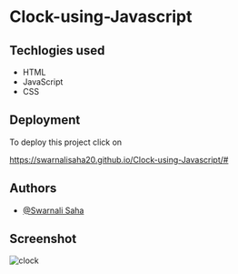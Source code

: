 # Clock-using-Javascript

## Techlogies used
- HTML
- JavaScript
- CSS

## Deployment
To deploy this project click on

https://swarnalisaha20.github.io/Clock-using-Javascript/#


## Authors
- [@Swarnali Saha](https://github.com/swarnalisaha20)

## Screenshot
![clock](https://user-images.githubusercontent.com/95017341/214029772-5a2347c5-265d-441d-855f-5633bdd5f59e.jpeg)
